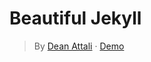 

# Beautiful Jekyll


> By [Dean Attali](https://deanattali.com) &middot; [Demo](https://beautifuljekyll.com/)